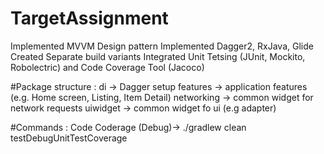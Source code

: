 # TargetAssignment
Implemented MVVM Design pattern
Implemented Dagger2, RxJava, Glide
Created Separate build variants
Integrated Unit Tetsing (JUnit, Mockito, Robolectric) and Code Coverage Tool (Jacoco)

#Package structure :
di -> Dagger setup
features -> application features (e.g. Home screen, Listing, Item Detail)
networking -> common widget for network requests
uiwidget -> common widget fo ui (e.g adapter)

#Commands :
Code Coderage (Debug)-> ./gradlew clean testDebugUnitTestCoverage

